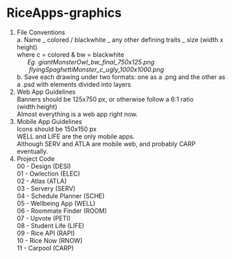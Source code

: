 RiceApps-graphics
=================
<ol>
<li> File Conventions<br>
   a. Name _ colored / blackwhite _ any other defining traits _ size (width x height)<br>
   where c = colored & bw = blackwhite<br>
        &nbsp;&nbsp;&nbsp;&nbsp;&nbsp; <i>Eg. giantMonsterOwl_bw_final_750x125.png<br>
        &nbsp;&nbsp;&nbsp;&nbsp;&nbsp;&nbsp; flyingSpaghettiMonster_c_ugly_1000x1000.png<br></i>
   b. Save each drawing under two formats: one as a .png and the other as a .psd with elements divided into layers<br>
</li>	

<li> Web App Guidelines<br>
     Banners should be 125x750 px, or otherwise follow a 6:1 ratio (width:height)<br>
     Almost everything is a web app right now.<br>
</li>
   
<li> Mobile App Guidelines<br>
     Icons should be 150x150 px<br>
     WELL and LIFE are the only mobile apps.<br>
	 Although SERV and ATLA are mobile web, and probably CARP eventually.<br>
</li> 

<li>Project Code<br>
	00 - Design (DESI)<br>
	01 - Owlection (ELEC)<br>
	02 - Atlas (ATLA)<br>
	03 - Servery (SERV)<br>
	04 - Schedule Planner (SCHE)<br>
	05 - Wellbeing App (WELL)<br>
	06 - Roommate Finder (ROOM)<br>
	07 - Upvote (PETI)<br>
	08 - Student Life (LIFE)<br>
	09 - Rice API (RAPI)<br>
	10 - Rice Now (RNOW)<br>
	11 - Carpool (CARP)<br>
</li>
</ol>

